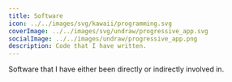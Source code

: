 ```yaml
---
title: Software
icon: ../../images/svg/kawaii/programming.svg
coverImage: ../../images/svg/undraw/progressive_app.svg
socialImage: ../../images/undraw/progressive_app.png
description: Code that I have written.
---
```


Software that I have either been directly or indirectly involved in.
